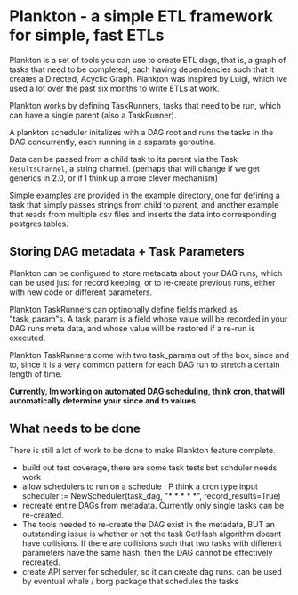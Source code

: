 # Plankton - a simple ETL framework for simple, fast ETLs

Plankton is a set of tools you can use to create ETL dags, that is, a graph of tasks
that need to be completed, each having dependencies such that it creates a
Directed, Acyclic Graph. Plankton was inspired by Luigi, which Ive used a lot over the past
six months to write ETLs at work.

Plankton works by defining TaskRunners, tasks that need to be run, which can have a single parent
(also a TaskRunner).

A plankton scheduler initalizes with a DAG root and runs the tasks in the DAG concurrently,
each running in a separate goroutine.

Data can be passed from a child task to its parent via the Task `ResultsChannel`, a string channel.
(perhaps that will change if we get generics in 2.0, or if I think up a more clever
mechanism)

Simple examples are provided in the example directory, one for defining a task that simply passes
strings from child to parent, and another example that reads from multiple csv files and inserts
the data into corresponding postgres tables.


## Storing DAG metadata + Task Parameters

Plankton can be configured to store metadata about your DAG runs, which can be used just for record
keeping, or to re-create previous runs, either with new code or different parameters.

Plankton TaskRunners can optinonally define fields marked as "task_param"s. A task_param is a
field whose value will be recorded in your DAG runs meta data, and whose value will be restored
if a re-run is executed.

Plankton TaskRunners come with two task_params out of the box, since and to, since it is a very
common pattern for each DAG run to stretch a certain length of time.

**Currently, Im working on automated DAG scheduling, think cron, that will automatically determine
  your since and to values.**


## What needs to be done

There is still a lot of work to be done to make Plankton feature complete.

- build out test coverage, there are some task tests but schduler needs work
- allow schedulers to run on a schedule : P think a cron type input
       scheduler := NewScheduler(task_dag, "* * * * *", record_results=True)
- recreate entire DAGs from metadata.  Currently only single tasks can be re-created.
- The tools needed to re-create the DAG exist in the metadata, BUT an outstanding issue is whether
  or not the task GetHash algorithm doesnt have collisions.  If there are collisions such that
  two tasks with different parameters have the same hash, then the DAG cannot be effectively
  recreated.
- create API server for scheduler, so it can create dag runs.  can be used by eventual whale / borg
  package that schedules the tasks
